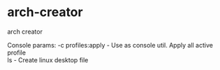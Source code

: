 # arch-creator
arch creator

Console params:
-c 
    profiles:apply - Use as console util. Apply all active profile   
    ls - Create linux desktop file   
